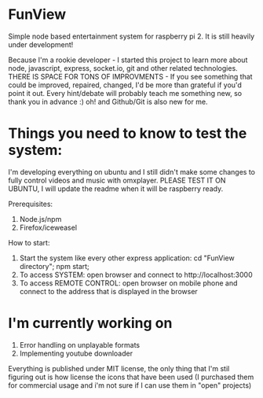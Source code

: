 # FunView
Simple node based entertainment system for raspberry pi 2. It is still heavily under development!

Because I'm a rookie developer - I started this project to learn more about node, javascript, express, socket.io, git and other related technologies. THERE IS SPACE FOR TONS OF IMPROVMENTS - If you see something that could be improved, repaired, changed, I'd be more than grateful if you'd point it out. Every hint/debate will probably teach me something new, so thank you in advance :) oh! and Github/Git is also new for me.

# Things you need to know to test the system:

I'm developing everything on ubuntu and I still didn't make some changes to fully control videos and music with omxplayer. PLEASE TEST IT ON UBUNTU, I will update the readme when it will be raspberry ready.

Prerequisites:

1. Node.js/npm
2. Firefox/iceweasel

How to start:

1. Start the system like every other express application: cd "FunView directory"; npm start;
2. To access SYSTEM: open browser and connect to http://localhost:3000
3. To access REMOTE CONTROL: open browser on mobile phone and connect to the address that is displayed in the browser

# I'm currently working on

1. Error handling on unplayable formats
2. Implementing youtube downloader

Everything is published under MIT license, the only thing that I'm stil figuring out is how license the icons that have been used (I purchased them for commercial usage and i'm not sure if I can use them in "open" projects)



